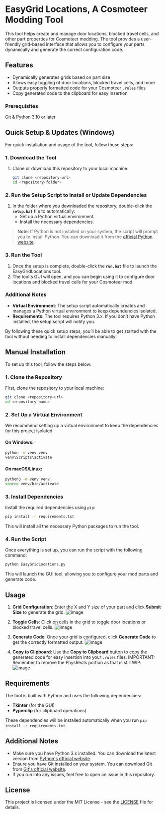 # EasyGrid Locations, A Cosmoteer Modding Tool

This tool helps create and manage door locations, blocked travel cells, and other part properties for Cosmoteer modding. The tool provides a user-friendly grid-based interface that allows you to configure your parts dynamically and generate the correct configuration code.

## Features

- Dynamically generates grids based on part size
- Allows easy toggling of door locations, blocked travel cells, and more
- Outputs properly formatted code for your Cosmoteer `.rules` files
- Copy generated code to the clipboard for easy insertion

### Prerequisites

Git & Python 3.10 or later

## Quick Setup & Updates (Windows)

For quick installation and usage of the tool, follow these steps:

### 1. Download the Tool

1. Clone or download this repository to your local machine:
   ```bash
   git clone <repository-url>
   cd <repository-folder>
   ```

### 2. Run the Setup Script to Install or Update Dependencies

1. In the folder where you downloaded the repository, double-click the **`setup.bat`** file to automatically:
   - Set up a Python virtual environment.
   - Install the necessary dependencies.

> **Note**: If Python is not installed on your system, the script will prompt you to install Python. You can download it from the [official Python website](https://www.python.org/downloads/).

### 3. Run the Tool

1. Once the setup is complete, double-click the **`run.bat`** file to launch the EasyGridLocations tool.
2. The tool's GUI will open, and you can begin using it to configure door locations and blocked travel cells for your Cosmoteer mod.

### Additional Notes

- **Virtual Environment**: The setup script automatically creates and manages a Python virtual environment to keep dependencies isolated.
- **Requirements**: The tool requires Python 3.x. If you don’t have Python installed, the setup script will notify you.

By following these quick setup steps, you’ll be able to get started with the tool without needing to install dependencies manually!


## Manual Installation

To set up this tool, follow the steps below:

### 1. Clone the Repository

First, clone the repository to your local machine:

```bash
git clone <repository-url>
cd <repository-name>
```

### 2. Set Up a Virtual Environment

We recommend setting up a virtual environment to keep the dependencies for this project isolated.

#### On Windows:

```bash
python -m venv venv
venv\Scripts\activate
```

#### On macOS/Linux:

```bash
python3 -m venv venv
source venv/bin/activate
```

### 3. Install Dependencies

Install the required dependencies using `pip`:

```bash
pip install -r requirements.txt
```

This will install all the necessary Python packages to run the tool.

### 4. Run the Script

Once everything is set up, you can run the script with the following command:

```bash
python EasyGridLocations.py
```

This will launch the GUI tool, allowing you to configure your mod parts and generate code.

## Usage

1. **Grid Configuration**: Enter the X and Y size of your part and click **Submit Size** to generate the grid.
   ![image](https://github.com/user-attachments/assets/552db685-c6fa-4ade-ae46-73bd7d7dcfdb)

2. **Toggle Cells**: Click on cells in the grid to toggle door locations or blocked travel cells.
   ![image](https://github.com/user-attachments/assets/ac937489-7cbc-48b2-885c-396044e957d3)
   
3. **Generate Code**: Once your grid is configured, click **Generate Code** to get the correctly formatted output.
   ![image](https://github.com/user-attachments/assets/b9c8174d-125a-4576-a4b5-e832ebba5820)

4. **Copy to Clipboard**: Use the **Copy to Clipboard** button to copy the generated code for easy insertion into your `.rules` files.
  IMPORTANT: Remember to remove the PhysRects portion as that is still WIP.  
   ![image](https://github.com/user-attachments/assets/e7a0952f-0674-4802-aff4-bd47654d67ea)

## Requirements

The tool is built with Python and uses the following dependencies:
- **Tkinter** (for the GUI)
- **Pyperclip** (for clipboard operations)

These dependencies will be installed automatically when you run `pip install -r requirements.txt`.

## Additional Notes

- Make sure you have Python 3.x installed. You can download the latest version from [Python's official website](https://www.python.org/downloads/).
- Ensure you have Git installed on your system. You can download Git from [Git's official website](https://git-scm.com/downloads).
- If you run into any issues, feel free to open an issue in this repository.

## License

This project is licensed under the MIT License - see the [LICENSE](LICENSE) file for details.

```



